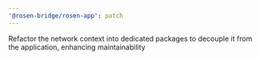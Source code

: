```yaml
---
'@rosen-bridge/rosen-app': patch
---
```


Refactor the network context into dedicated packages to decouple it from the application, enhancing maintainability
